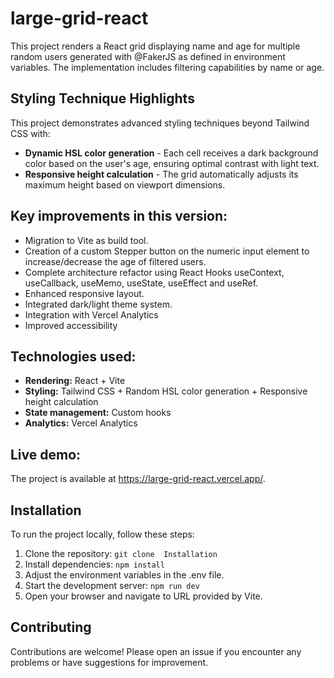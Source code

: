 # large-grid-react

This project renders a React grid displaying name and age for multiple random users generated with @FakerJS as defined in environment variables. The implementation includes filtering capabilities by name or age.

## Styling Technique Highlights

This project demonstrates advanced styling techniques beyond Tailwind CSS with:

- **Dynamic HSL color generation** - Each cell receives a dark background color based on the user's age, ensuring optimal contrast with light text.
- **Responsive height calculation** - The grid automatically adjusts its maximum height based on viewport dimensions.

## Key improvements in this version:

- Migration to Vite as build tool.
- Creation of a custom Stepper button on the numeric input element to increase/decrease the age of filtered users.
- Complete architecture refactor using React Hooks useContext, useCallback, useMemo, useState, useEffect and useRef.
- Enhanced responsive layout.
- Integrated dark/light theme system.
- Integration with Vercel Analytics
- Improved accessibility

## Technologies used:

- **Rendering:** React + Vite
- **Styling:** Tailwind CSS + Random HSL color generation + Responsive height calculation
- **State management:** Custom hooks
- **Analytics:** Vercel Analytics

## Live demo:

The project is available at https://large-grid-react.vercel.app/.

## Installation

To run the project locally, follow these steps:

1. Clone the repository: `git clone  Installation`
2. Install dependencies: `npm install`
3. Adjust the environment variables in the .env file.
4. Start the development server: `npm run dev`
5. Open your browser and navigate to URL provided by Vite.

## Contributing

Contributions are welcome! Please open an issue if you encounter any problems or have suggestions for improvement.

